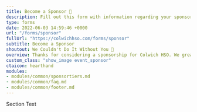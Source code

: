 ```yaml
---
title: Become a Sponsor 🤝
description: Fill out this form with information regarding your sponsorship.
type: forms
date: 2022-06-03 14:59:46 +0000
url: "/forms/sponsor"
fullUrl: "https://colwichhso.com/forms/sponsor"
subtitle: Become a Sponsor
shoutout: We Couldn't Do It Without You 🤝
overview: Thanks for considering a sponsorship for Colwich HSO. We greatly appreciate our Carnival sponsors, and we also have year round options now! Please take a look at the <a href="#section0">6 sponsorship packages available</a>.
custom_class: "show_image event_sponsor"
ctaicon: hearthand
modules:
- modules/common/sponsortiers.md
- modules/common/faq.md
- modules/common/footer.md
---
```

Section Text
